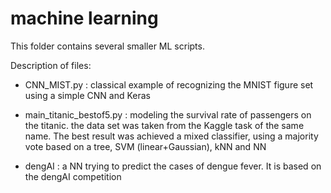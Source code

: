 # machine learning

This folder contains several smaller ML scripts.

Description of files:
- CNN_MIST.py : classical example of recognizing the MNIST figure set using a simple CNN and Keras 

- main_titanic_bestof5.py : modeling the survival rate of passengers on the titanic. the data set was taken from the Kaggle task of the same name. The best result was achieved a mixed classifier, using a majority vote based on a tree, SVM (linear+Gaussian), kNN and NN 

- dengAI : a NN trying to predict the cases of dengue fever. It is based on the dengAI competition
